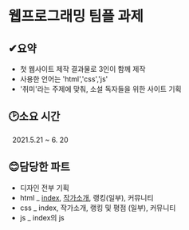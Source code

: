 # 웹프로그래밍 팀플 과제    
  
  
  ## ✔요약 
  - 첫 웹사이트 제작 결과물로 3인이 함께 제작
  - 사용한 언어는 'html','css','js'
  - '취미'라는 주제에 맞춰, 소설 독자들을 위한 사이트 기획   

  
  
  ## 🕑소요 시간
  &nbsp; 2021.5.21 ~ 6. 20    
    
    
  
  ## 😊담당한 파트
  - 디자인 전부 기획
  - html _ [index](https://github.com/01star01ek/talking-world/blob/main/index.html), [작가소개](https://github.com/01star01ek/talking-world/blob/main/author.html), 랭킹(일부), 커뮤니티
  - css _ index, 작가소개, 랭킹 및 평점 (일부), 커뮤니티
  - js _ index의 js 
